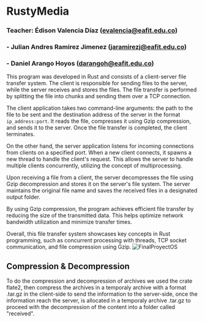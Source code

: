 # RustyMedia
### Teacher: Édison Valencia Díaz (evalencia@eafit.edu.co)
### - Julian Andres Ramirez Jimenez (jaramirezj@eafit.edu.co)
### - Daniel Arango Hoyos (darangoh@eafit.edu.co)

This program was developed in Rust and consists of a client-server file transfer system. The client is responsible for sending files to the server, while the server receives and stores the files. The file transfer is performed by splitting the file into chunks and sending them over a TCP connection.

The client application takes two command-line arguments: the path to the file to be sent and the destination address of the server in the format `ip_address:port`. It reads the file, compresses it using Gzip compression, and sends it to the server. Once the file transfer is completed, the client terminates.

On the other hand, the server application listens for incoming connections from clients on a specified port. When a new client connects, it spawns a new thread to handle the client's request. This allows the server to handle multiple clients concurrently, utilizing the concept of multiprocessing.

Upon receiving a file from a client, the server decompresses the file using Gzip decompression and stores it on the server's file system. The server maintains the original file name and saves the received files in a designated output folder.

By using Gzip compression, the program achieves efficient file transfer by reducing the size of the transmitted data. This helps optimize network bandwidth utilization and minimize transfer times.

Overall, this file transfer system showcases key concepts in Rust programming, such as concurrent processing with threads, TCP socket communication, and file compression using Gzip.
![FinalProyectOS](https://github.com/JulianRamirezJ/RustyMedia/assets/57159295/291e215e-8659-47ee-a072-381a9cfa9f8e)

## Compression & Decompression
To do the compression and decompression of archives we used the crate flate2, then compress the archives in a temporaly archive with a format .tar.gz in the client-side to send the information to the server-side, once the information reach the server, is allocated in a temporaly archive .tar.gz to proceed with the decompression of the content into a folder called "received".
